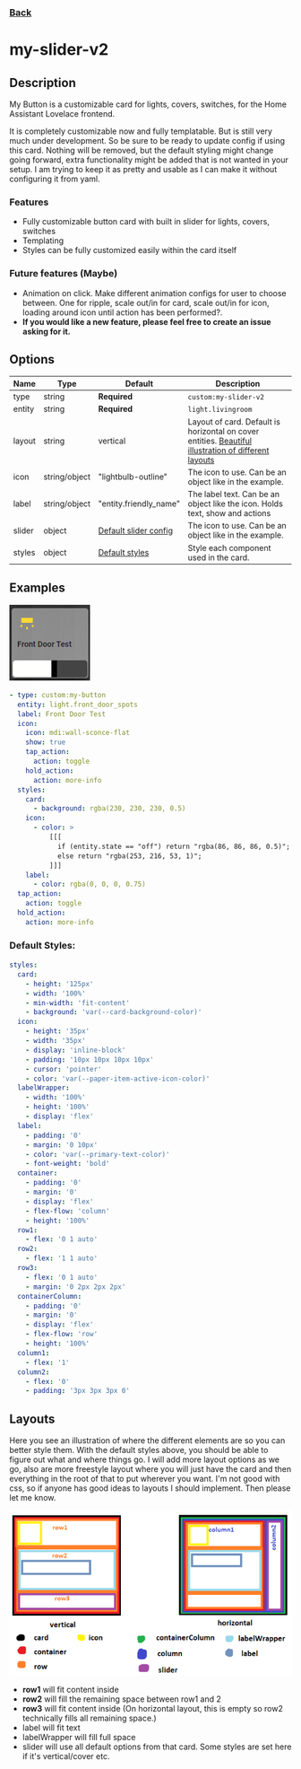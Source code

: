 ### [Back](/README.md)
# my-slider-v2

## Description

My Button is a customizable card for lights, covers, switches, for the Home Assistant Lovelace frontend.

It is completely customizable now and fully templatable. But is still very much under development. So be sure to be ready to update config if using this card. Nothing will be removed, but the default styling might change going forward, extra functionality might be added that is not wanted in your setup. I am trying to keep it as pretty and usable as I can make it without configuring it from yaml.

### Features
- Fully customizable button card with built in slider for lights, covers, switches
- Templating
- Styles can be fully customized easily within the card itself

### Future features (Maybe)
- Animation on click. Make different animation configs for user to choose between. One for ripple, scale out/in for card, scale out/in for icon, loading around icon until action has been performed?.
- **If you would like a new feature, please feel free to create an issue asking for it.**


## Options
| Name | Type | Default | Description |
| ---- | ---- | ------- | ----------- |
| type | string | **Required** | `custom:my-slider-v2` |
| entity | string | **Required** | `light.livingroom` |
| layout | string | vertical | Layout of card. Default is horizontal on cover entities. [Beautiful illustration of different layouts](#layouts)  |
| icon | string/object | "lightbulb-outline" | The icon to use. Can be an object like in the example. |
| label | string/object | "entity.friendly_name" | The label text. Can be an object like the icon. Holds text, show and actions |
| slider | object | [Default slider config](/docs/cards/slider-v2.md) | The icon to use. Can be an object like in the example. |
| styles | object | [Default styles](#default-styles) | Style each component used in the card. |


## Examples
![Examples](/docs/images/my-button/example-1.png)
```yaml
- type: custom:my-button
  entity: light.front_door_spots
  label: Front Door Test
  icon:
    icon: mdi:wall-sconce-flat
    show: true
    tap_action:
      action: toggle
    hold_action:
      action: more-info
  styles:
    card:
      - background: rgba(230, 230, 230, 0.5)
    icon:
      - color: >
          [[[
            if (entity.state == "off") return "rgba(86, 86, 86, 0.5)";
            else return "rgba(253, 216, 53, 1)";
          ]]]
    label:
      - color: rgba(0, 0, 0, 0.75)
  tap_action:
    action: toggle
  hold_action:
    action: more-info
```


### Default Styles:
```yaml
styles:
  card:
    - height: '125px'
    - width: '100%'
    - min-width: 'fit-content'
    - background: 'var(--card-background-color)'
  icon:
    - height: '35px'
    - width: '35px'
    - display: 'inline-block'
    - padding: '10px 10px 10px 10px'
    - cursor: 'pointer'
    - color: 'var(--paper-item-active-icon-color)'
  labelWrapper:
    - width: '100%'
    - height: '100%'
    - display: 'flex'
  label:
    - padding: '0'
    - margin: '0 10px'
    - color: 'var(--primary-text-color)'
    - font-weight: 'bold'
  container:
    - padding: '0'
    - margin: '0'
    - display: 'flex'
    - flex-flow: 'column'
    - height: '100%'
  row1:
    - flex: '0 1 auto'
  row2:
    - flex: '1 1 auto'
  row3:
    - flex: '0 1 auto'
    - margin: '0 2px 2px 2px'
  containerColumn:
    - padding: '0'
    - margin: '0'
    - display: 'flex'
    - flex-flow: 'row'
    - height: '100%'
  column1:
    - flex: '1'
  column2:
    - flex: '0'
    - padding: '3px 3px 3px 0'
```

## Layouts
Here you see an illustration of where the different elements are so you can better style them. With the default styles above, you should be able to figure out what and where things go.
I will add more layout options as we go, also are more freestyle layout where you will just have the card and then everything in the root of that to put wherever you want. I'm not good with css, so if anyone has good ideas to layouts I should implement. Then please let me know.

![Layout Illustration](/docs/images/my-button/layouts-illustration.png)

- **row1** will fit content inside
- **row2** will fill the remaining space between row1 and 2
- **row3** will fit content inside (On horizontal layout, this is empty so row2 technically fills all remaining space.)
- label will fit text
- labelWrapper will fill full space
- slider will use all default options from that card. Some styles are set here if it's vertical/cover etc.